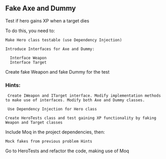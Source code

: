 ## Fake Axe and Dummy

Test if hero gains XP when a target dies

To do this, you need to: 

	Make Hero class testable (use Dependency Injection)
  
	Introduce Interfaces for Axe and Dummy:
  
	  Interface Weapon 
	  Interface Target 
    
Create fake Weapon and fake Dummy for the test

### Hints:

     Create IWeapon and ITarget interface. Modify implementation methods to make use of interfaces. Modify both Axe and Dummy classes.

     Use Dependency Injection for Hero class

    Create HeroTests class and test gaining XP functionality by faking Weapon and Target classes

Include Moq in the project dependencies, then:

	Mock fakes from previous problem Hints
	
Go to HeroTests and refactor the code, making use of Moq
